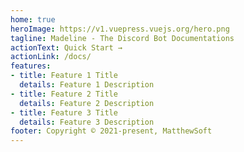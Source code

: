 ```yaml
---
home: true
heroImage: https://v1.vuepress.vuejs.org/hero.png
tagline: Madeline - The Discord Bot Documentations
actionText: Quick Start →
actionLink: /docs/
features:
- title: Feature 1 Title
  details: Feature 1 Description
- title: Feature 2 Title
  details: Feature 2 Description
- title: Feature 3 Title
  details: Feature 3 Description
footer: Copyright © 2021-present, MatthewSoft
---
```

